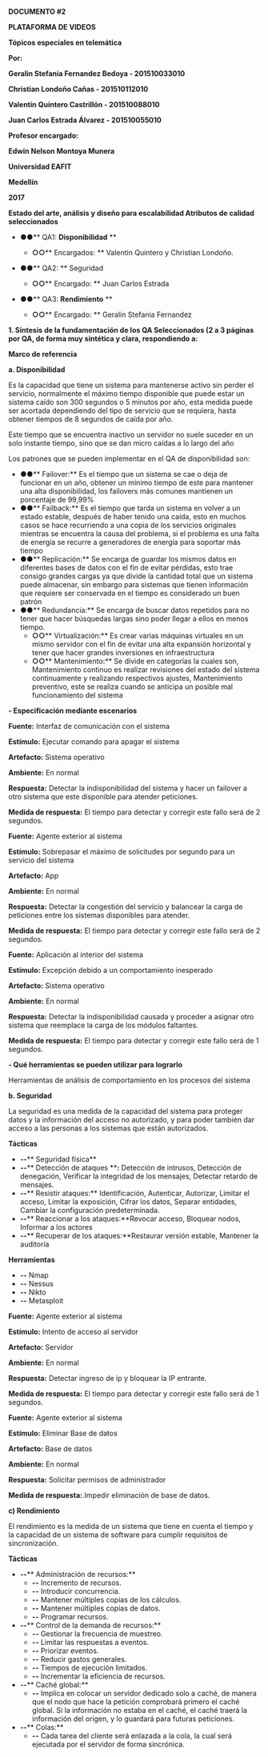 **DOCUMENTO #2**

**PLATAFORMA DE VIDEOS**

**Tópicos especiales en telemática**

**Por:**

**Geralin Stefania Fernandez Bedoya - 201510033010**

**Christian Londoño Cañas - 201510112010**

**Valentín Quintero Castrillón - 201510088010**

**Juan Carlos Estrada Álvarez - 201510055010**

**Profesor encargado:**

**Edwin Nelson Montoya Munera**

**Universidad EAFIT**

**Medellín**

**2017**

**Estado del arte, análisis y diseño para escalabilidad Atributos de calidad seleccionados**

- **●●**** QA1:        **Disponibilidad**        **
  - **○○**** Encargados:       ** Valentin Quintero y Christian Londoño.

- **●●**** QA2:       ** Seguridad
  - **○○**** Encargado:       ** Juan Carlos Estrada

- **●●**** QA3:        **Rendimiento**        **
  - **○○**** Encargado:       ** Geralin Stefania Fernandez

**1. Síntesis de la fundamentación de los QA Seleccionados (2 a 3 páginas por QA, de forma muy sintética y clara, respondiendo a:**

**Marco de referencia**

**a. Disponibilidad**

Es la capacidad que tiene un sistema para mantenerse activo sin perder el servicio, normalmente el máximo tiempo disponible que puede estar un sistema caído son 300 segundos o 5 minutos por año, esta medida puede ser acortada dependiendo del tipo de servicio que se requiera, hasta obtener tiempos  de 8 segundos de caída por año.

Este tiempo que se encuentra inactivo un servidor no suele suceder en un solo instante tiempo, sino que se dan micro caídas a lo largo del año

Los patrones que se pueden implementar en el QA de disponibilidad son:

- **●●**** Failover:** Es el tiempo que un sistema se cae o deja de funcionar en un año, obtener un mínimo tiempo de este para mantener una alta disponibilidad, los failovers más comunes mantienen un porcentaje de 99,99%
- **●●**** Failback:** Es el tiempo que tarda un sistema en volver a un estado estable, después de haber tenido una caída, esto en muchos casos se hace recurriendo a una copia de los servicios originales mientras se encuentra la causa del problema, si el problema es una falta de energía se recurre a generadores de energía para soportar más tiempo
- **●●**** Replicación:** Se encarga de guardar los mismos datos en diferentes bases de datos con el fin de evitar pérdidas, esto trae consigo grandes cargas ya que divide la cantidad total que un sistema puede almacenar, sin embargo para sistemas que tienen información que requiere ser conservada en el tiempo es considerado un buen patrón
- **●●**** Redundancia:** Se encarga de buscar datos repetidos para no tener que hacer búsquedas largas sino poder llegar a ellos en menos tiempo.
  - **○○**** Virtualización:** Es crear varias máquinas virtuales en un mismo servidor con el fin de evitar una alta expansión horizontal y tener que hacer grandes inversiones en infraestructura
  - **○○**** Mantenimiento:** Se divide en categorías la cuales son, Mantenimiento continuo es realizar revisiones del estado del sistema continuamente y realizando respectivos ajustes, Mantenimiento preventivo, este se realiza cuando se anticipa un posible mal funcionamiento del sistema

**- Especificación mediante escenarios**

**Fuente:** Interfaz de comunicación con el sistema

**Estímulo:** Ejecutar comando para apagar el sistema

**Artefacto:** Sistema operativo

**Ambiente:** En normal

**Respuesta:** Detectar la indisponibilidad del sistema y hacer un failover a otro sistema que este disponible para atender peticiones.

**Medida de respuesta:** El tiempo para detectar y corregir este fallo será de 2 segundos.

**Fuente:** Agente exterior al sistema

**Estímulo:** Sobrepasar el máximo de solicitudes por segundo para un servicio del sistema

**Artefacto:** App

**Ambiente:** En normal

**Respuesta:** Detectar la congestión del servicio y balancear la carga de peticiones entre los sistemas disponibles para atender.

**Medida de respuesta:** El tiempo para detectar y corregir este fallo será de 2 segundos.

**Fuente:** Aplicación al interior del sistema

**Estímulo:** Excepción debido a un comportamiento inesperado

**Artefacto:** Sistema operativo

**Ambiente:** En normal

**Respuesta:** Detectar la indisponibilidad causada y proceder a asignar otro sistema que reemplace la carga de los módulos faltantes.

**Medida de respuesta:** El tiempo para detectar y corregir este fallo será de 1 segundos.

**- Qué        herramientas se pueden utilizar para lograrlo**

Herramientas de análisis de comportamiento en los procesos del sistema

**b. Seguridad**

La seguridad es una medida de la capacidad del sistema para proteger datos y la información del acceso no autorizado, y para poder también dar acceso a las personas a los sistemas que están autorizados.

**Tácticas**

- **--**** Seguridad física**
- **--**** Detección de ataques ****:** Detección de intrusos, Detección de denegación, Verificar la integridad de los mensajes, Detectar retardo de mensajes.
- **--**** Resistir ataques:** Identificación, Autenticar, Autorizar, Limitar el acceso, Limitar la exposición, Cifrar los datos, Separar entidades, Cambiar la configuración predeterminada.
- **--**** Reaccionar a los ataques:**Revocar acceso, Bloquear nodos, Informar a los actores
- **--**** Recuperar de los ataques:**Restaurar versión estable, Mantener la auditoría

**Herramientas**

- **--** Nmap
- **--** Nessus
- **--** Nikto
- **--** Metasploit

**Fuente:** Agente exterior al sistema

**Estímulo:** Intento de acceso al servidor

**Artefacto:** Servidor

**Ambiente:** En normal

**Respuesta:** Detectar ingreso de ip y bloquear la IP entrante.

**Medida de respuesta:** El tiempo para detectar y corregir este fallo será de 1 segundos.

**Fuente:** Agente exterior al sistema

**Estímulo:** Eliminar Base de datos

**Artefacto:** Base de datos

**Ambiente:** En normal

**Respuesta:** Solicitar permisos de administrador

**Medida de respuesta:**.Impedir eliminación de base de datos.

**c) Rendimiento**

El rendimiento es la medida de un sistema que tiene en cuenta el tiempo y la capacidad de un sistema de software para cumplir requisitos de sincronización.

**Tácticas**

- **--**** Administración de recursos:**
  - **--** Incremento de recursos.
  - **--** Introducir concurrencia.
  - **--** Mantener múltiples copias de los cálculos.
  - **--** Mantener múltiples copias de datos.
  - **--** Programar recursos.
- **--**** Control de la demanda de recursos:**
  - **--** Gestionar la frecuencia de muestreo.
  - **--** Limitar las respuestas a eventos.
  - **--** Priorizar eventos.
  - **--** Reducir gastos generales.
  - **--** Tiempos de ejecución limitados.
  - **--** Incrementar la eficiencia de recursos.
- **--**** Caché global:**
  - **--** Implica en colocar un servidor dedicado solo a caché, de manera que el nodo que hace la petición comprobará primero el caché global. Si la información no estaba en el caché, el caché traerá la información del origen, y lo guardará para futuras peticiones.
- **--**** Colas:**
  - **--** Cada tarea del cliente será enlazada a la cola, la cual será ejecutada por el servidor de forma sincrónica.